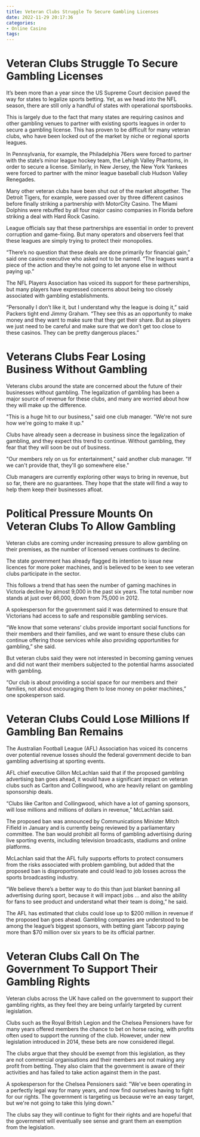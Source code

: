 ```yaml
---
title: Veteran Clubs Struggle To Secure Gambling Licenses
date: 2022-11-29 20:17:36
categories:
- Online Casino
tags:
---
```



#  Veteran Clubs Struggle To Secure Gambling Licenses

It’s been more than a year since the US Supreme Court decision paved the way for states to legalize sports betting. Yet, as we head into the NFL season, there are still only a handful of states with operational sportsbooks.

This is largely due to the fact that many states are requiring casinos and other gambling venues to partner with existing sports leagues in order to secure a gambling license. This has proven to be difficult for many veteran clubs, who have been locked out of the market by niche or regional sports leagues.

In Pennsylvania, for example, the Philadelphia 76ers were forced to partner with the state’s minor league hockey team, the Lehigh Valley Phantoms, in order to secure a license. Similarly, in New Jersey, the New York Yankees were forced to partner with the minor league baseball club Hudson Valley Renegades.

Many other veteran clubs have been shut out of the market altogether. The Detroit Tigers, for example, were passed over by three different casinos before finally striking a partnership with MotorCity Casino. The Miami Dolphins were rebuffed by all four major casino companies in Florida before striking a deal with Hard Rock Casino.

League officials say that these partnerships are essential in order to prevent corruption and game-fixing. But many operators and observers feel that these leagues are simply trying to protect their monopolies.

“There’s no question that these deals are done primarily for financial gain,” said one casino executive who asked not to be named. “The leagues want a piece of the action and they’re not going to let anyone else in without paying up.”

The NFL Players Association has voiced its support for these partnerships, but many players have expressed concerns about being too closely associated with gambling establishments.

“Personally I don’t like it, but I understand why the league is doing it,” said Packers tight end Jimmy Graham. “They see this as an opportunity to make money and they want to make sure that they get their share. But as players we just need to be careful and make sure that we don’t get too close to these casinos. They can be pretty dangerous places.”

#  Veterans Clubs Fear Losing Business Without Gambling

Veterans clubs around the state are concerned about the future of their businesses without gambling. The legalization of gambling has been a major source of revenue for these clubs, and many are worried about how they will make up the difference.

"This is a huge hit to our business," said one club manager. "We're not sure how we're going to make it up."

Clubs have already seen a decrease in business since the legalization of gambling, and they expect this trend to continue. Without gambling, they fear that they will soon be out of business.

"Our members rely on us for entertainment," said another club manager. "If we can't provide that, they'll go somewhere else."

Club managers are currently exploring other ways to bring in revenue, but so far, there are no guarantees. They hope that the state will find a way to help them keep their businesses afloat.

#  Political Pressure Mounts On Veteran Clubs To Allow Gambling

Veteran clubs are coming under increasing pressure to allow gambling on their premises, as the number of licensed venues continues to decline.

The state government has already flagged its intention to issue new licences for more poker machines, and is believed to be keen to see veteran clubs participate in the sector.

This follows a trend that has seen the number of gaming machines in Victoria decline by almost 9,000 in the past six years. The total number now stands at just over 66,000, down from 75,000 in 2012.

A spokesperson for the government said it was determined to ensure that Victorians had access to safe and responsible gambling services.

“We know that some veterans’ clubs provide important social functions for their members and their families, and we want to ensure these clubs can continue offering those services while also providing opportunities for gambling,” she said.

But veteran clubs said they were not interested in becoming gaming venues and did not want their members subjected to the potential harms associated with gambling.

“Our club is about providing a social space for our members and their families, not about encouraging them to lose money on poker machines,” one spokesperson said.

#  Veteran Clubs Could Lose Millions If Gambling Ban Remains

The Australian Football League (AFL) Association has voiced its concerns over potential revenue losses should the federal government decide to ban gambling advertising at sporting events.

AFL chief executive Gillon McLachlan said that if the proposed gambling advertising ban goes ahead, it would have a significant impact on veteran clubs such as Carlton and Collingwood, who are heavily reliant on gambling sponsorship deals.

“Clubs like Carlton and Collingwood, which have a lot of gaming sponsors, will lose millions and millions of dollars in revenue,” McLachlan said.

The proposed ban was announced by Communications Minister Mitch Fifield in January and is currently being reviewed by a parliamentary committee. The ban would prohibit all forms of gambling advertising during live sporting events, including television broadcasts, stadiums and online platforms.

McLachlan said that the AFL fully supports efforts to protect consumers from the risks associated with problem gambling, but added that the proposed ban is disproportionate and could lead to job losses across the sports broadcasting industry.

“We believe there’s a better way to do this than just blanket banning all advertising during sport, because it will impact jobs … and also the ability for fans to see product and understand what their team is doing,” he said.

The AFL has estimated that clubs could lose up to $200 million in revenue if the proposed ban goes ahead. Gambling companies are understood to be among the league’s biggest sponsors, with betting giant Tabcorp paying more than $70 million over six years to be its official partner.

#  Veteran Clubs Call On The Government To Support Their Gambling Rights

Veteran clubs across the UK have called on the government to support their gambling rights, as they feel they are being unfairly targeted by current legislation.

Clubs such as the Royal British Legion and the Chelsea Pensioners have for many years offered members the chance to bet on horse racing, with profits often used to support the running of the club. However, under new legislation introduced in 2014, these bets are now considered illegal.

The clubs argue that they should be exempt from this legislation, as they are not commercial organisations and their members are not making any profit from betting. They also claim that the government is aware of their activities and has failed to take action against them in the past.

A spokesperson for the Chelsea Pensioners said: "We've been operating in a perfectly legal way for many years, and now find ourselves having to fight for our rights. The government is targeting us because we're an easy target, but we're not going to take this lying down."

The clubs say they will continue to fight for their rights and are hopeful that the government will eventually see sense and grant them an exemption from the legislation.